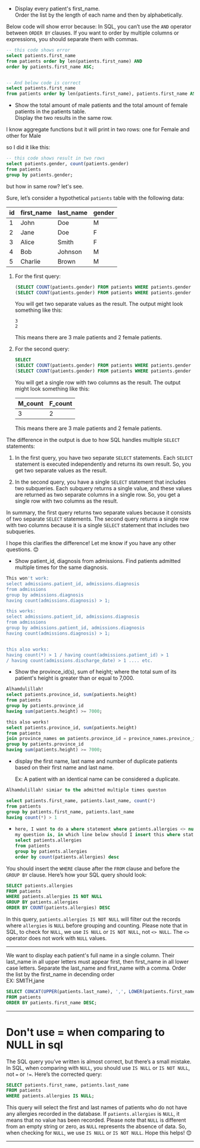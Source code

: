 - Display every patient's first_name.  
  Order the list by the length of each name and then by alphabetically.

Below code will show error because: In SQL, you can’t use the `AND` operator between `ORDER BY` clauses. If you want to order by multiple columns or expressions, you should separate them with commas.

```sql
-- this code shows error
select patients.first_name
from patients order by len(patients.first_name) AND 
order by patients.first_name ASC; 


-- And below code is correct
select patients.first_name
from patients order by len(patients.first_name), patients.first_name ASC;
```

- Show the total amount of male patients and the total amount of female patients in the patients table.  
  Display the two results in the same row.

I know aggregate functions but it will print in two rows: one for Female and other for Male

so I did it like this:

```sql
-- this code shows result in two rows
select patients.gender, count(patients.gender)
from patients
group by patients.gender;
```

but how in same row? let's see.

Sure, let’s consider a hypothetical `patients` table with the following data:

| id  | first_name | last_name | gender |
| --- | ---------- | --------- | ------ |
| 1   | John       | Doe       | M      |
| 2   | Jane       | Doe       | F      |
| 3   | Alice      | Smith     | F      |
| 4   | Bob        | Johnson   | M      |
| 5   | Charlie    | Brown     | M      |

1. For the first query:
   
   ```sql
   (SELECT COUNT(patients.gender) FROM patients WHERE patients.gender = 'M'), 
   (SELECT COUNT(patients.gender) FROM patients WHERE patients.gender = 'F')
   ```
   
   You will get two separate values as the result. The output might look something like this:
   
   ```
   3
   2
   ```
   
   This means there are 3 male patients and 2 female patients.

2. For the second query:
   
   ```sql
   SELECT
   (SELECT COUNT(patients.gender) FROM patients WHERE patients.gender = 'M'), 
   (SELECT COUNT(patients.gender) FROM patients WHERE patients.gender = 'F')
   ```
   
   You will get a single row with two columns as the result. The output might look something like this:
   
   | M_count | F_count |
   | ------- | ------- |
   | 3       | 2       |
   
   This means there are 3 male patients and 2 female patients.

The difference in the output is due to how SQL handles multiple `SELECT` statements:

1. In the first query, you have two separate `SELECT` statements. Each `SELECT` statement is executed independently and returns its own result. So, you get two separate values as the result.

2. In the second query, you have a single `SELECT` statement that includes two subqueries. Each subquery returns a single value, and these values are returned as two separate columns in a single row. So, you get a single row with two columns as the result.

In summary, the first query returns two separate values because it consists of two separate `SELECT` statements. The second query returns a single row with two columns because it is a single `SELECT` statement that includes two subqueries.

I hope this clarifies the difference! Let me know if you have any other questions. 😊

- Show patient_id, diagnosis from admissions. Find patients admitted multiple times for the same diagnosis.

```sql
This won't work:
select admissions.patient_id, admissions.diagnosis
from admissions
group by admissions.diagnosis
having count(admissions.diagnosis) > 1; 

this works:
select admissions.patient_id, admissions.diagnosis
from admissions
group by admissions.patient_id, admissions.diagnosis
having count(admissions.diagnosis) > 1; 


this also works:
having count(*) > 1 / having count(admissions.patient_id) > 1 
/ having count(admissions.discharge_date) > 1 .... etc.
```

- Show the province_id(s), sum of height; where the total sum of its patient's height is greater than or equal to 7,000.

```sql
Alhamdulillah!
select patients.province_id, sum(patients.height)
from patients
group by patients.province_id
having sum(patients.height) >= 7000;
```

```sql
this also works!
select patients.province_id, sum(patients.height)
from patients
join province_names on patients.province_id = province_names.province_id
group by patients.province_id
having sum(patients.height) >= 7000;
```

* display the first name, last name and number of duplicate patients based on their first name and last name.  
  
  Ex: A patient with an identical name can be considered a duplicate.

```sql
Alhamdulillah! simiar to the admitted multiple times queston

select patients.first_name, patients.last_name, count(*)
from patients
group by patients.first_name, patients.last_name
having count(*) > 1
```

- ```sql
  here, I want to do a where statement where patients.allergies <> null. 
  my question is, in which line below should I insert this where statement ?
  select patients.allergies
  from patients
  group by patients.allergies
  order by count(patients.allergies) desc
  ```

You should insert the `WHERE` clause after the `FROM` clause and before the `GROUP BY` clause. Here’s how your SQL query should look:

```sql
SELECT patients.allergies
FROM patients
WHERE patients.allergies IS NOT NULL
GROUP BY patients.allergies
ORDER BY COUNT(patients.allergies) DESC
```

In this query, `patients.allergies IS NOT NULL` will filter out the records where `allergies` is `NULL` before grouping and counting. Please note that in SQL, to check for `NULL`, we use `IS NULL` or `IS NOT NULL`, not `<> NULL`. The `<>` operator does not work with `NULL` values.

-----------

We want to display each patient's full name in a single column. Their last_name in all upper letters must appear first, then first_name in all lower case letters. Separate the last_name and first_name with a comma. Order the list by the first_name in decending order  
EX: SMITH,jane

```sql
SELECT CONCAT(UPPER(patients.last_name), ',', LOWER(patients.first_name)) AS full_name
FROM patients
ORDER BY patients.first_name DESC;
```



--------

# Don't use = when comparing to NULL in sql

The SQL query you’ve written is almost correct, but there’s a small mistake. In SQL, when comparing with `NULL`, you should use `IS NULL` or `IS NOT NULL`, not `=` or `!=`. Here’s the corrected query:

```sql
SELECT patients.first_name, patients.last_name
FROM patients
WHERE patients.allergies IS NULL;
```

This query will select the first and last names of patients who do not have any allergies recorded in the database. If `patients.allergies` is `NULL`, it means that no value has been recorded. Please note that `NULL` is different from an empty string or zero, as `NULL` represents the absence of data. So, when checking for `NULL`, we use `IS NULL` or `IS NOT NULL`. Hope this helps! 😊



------
